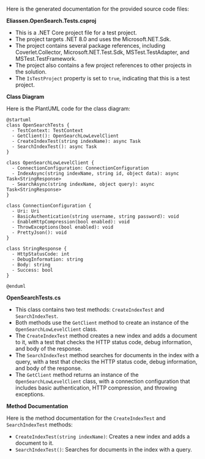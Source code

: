 Here is the generated documentation for the provided source code files:

**Eliassen.OpenSearch.Tests.csproj**

* This is a .NET Core project file for a test project.
* The project targets .NET 8.0 and uses the Microsoft.NET.Sdk.
* The project contains several package references, including Coverlet.Collector, Microsoft.NET.Test.Sdk, MSTest.TestAdapter, and MSTest.TestFramework.
* The project also contains a few project references to other projects in the solution.
* The `IsTestProject` property is set to `true`, indicating that this is a test project.

**Class Diagram**

Here is the PlantUML code for the class diagram:
```plantuml
@startuml
class OpenSearchTests {
  - TestContext: TestContext
  - GetClient(): OpenSearchLowLevelClient
  - CreateIndexTest(string indexName): async Task
  - SearchIndexTest(): async Task
}

class OpenSearchLowLevelClient {
  - ConnectionConfiguration: ConnectionConfiguration
  - IndexAsync(string indexName, string id, object data): async Task<StringResponse>
  - SearchAsync(string indexName, object query): async Task<StringResponse>
}

class ConnectionConfiguration {
  - Uri: Uri
  - BasicAuthentication(string username, string password): void
  - EnableHttpCompression(bool enabled): void
  - ThrowExceptions(bool enabled): void
  - PrettyJson(): void
}

class StringResponse {
  - HttpStatusCode: int
  - DebugInformation: string
  - Body: string
  - Success: bool
}

@enduml
```
**OpenSearchTests.cs**

* This class contains two test methods: `CreateIndexTest` and `SearchIndexTest`.
* Both methods use the `GetClient` method to create an instance of the `OpenSearchLowLevelClient` class.
* The `CreateIndexTest` method creates a new index and adds a document to it, with a test that checks the HTTP status code, debug information, and body of the response.
* The `SearchIndexTest` method searches for documents in the index with a query, with a test that checks the HTTP status code, debug information, and body of the response.
* The `GetClient` method returns an instance of the `OpenSearchLowLevelClient` class, with a connection configuration that includes basic authentication, HTTP compression, and throwing exceptions.

**Method Documentation**

Here is the method documentation for the `CreateIndexTest` and `SearchIndexTest` methods:

* `CreateIndexTest(string indexName)`: Creates a new index and adds a document to it.
* `SearchIndexTest()`: Searches for documents in the index with a query.